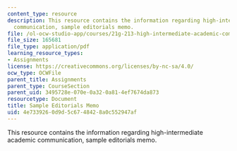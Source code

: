 ```yaml
---
content_type: resource
description: This resource contains the information regarding high-intermediate academic
  communication, sample editorials memo.
file: /ol-ocw-studio-app/courses/21g-213-high-intermediate-academic-communication-spring-2004/4e7339260d9d5c6748428a0c552947af_MIT21G_213S04_editorials.pdf
file_size: 165681
file_type: application/pdf
learning_resource_types:
- Assignments
license: https://creativecommons.org/licenses/by-nc-sa/4.0/
ocw_type: OCWFile
parent_title: Assignments
parent_type: CourseSection
parent_uid: 3495728e-070e-0a32-0a81-4ef7674da873
resourcetype: Document
title: Sample Editorials Memo
uid: 4e733926-0d9d-5c67-4842-8a0c552947af
---
```

This resource contains the information regarding high-intermediate academic communication, sample editorials memo.